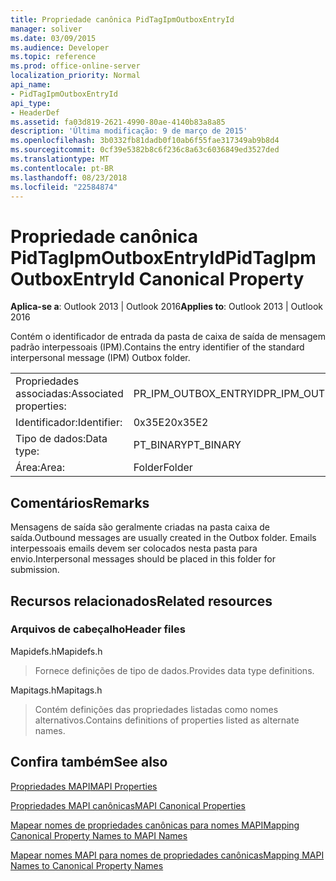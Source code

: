 ```yaml
---
title: Propriedade canônica PidTagIpmOutboxEntryId
manager: soliver
ms.date: 03/09/2015
ms.audience: Developer
ms.topic: reference
ms.prod: office-online-server
localization_priority: Normal
api_name:
- PidTagIpmOutboxEntryId
api_type:
- HeaderDef
ms.assetid: fa03d819-2621-4990-80ae-4140b83a8a85
description: 'Última modificação: 9 de março de 2015'
ms.openlocfilehash: 3b0332fb81dadb0f10ab6f55fae317349ab9b8d4
ms.sourcegitcommit: 0cf39e5382b8c6f236c8a63c6036849ed3527ded
ms.translationtype: MT
ms.contentlocale: pt-BR
ms.lasthandoff: 08/23/2018
ms.locfileid: "22584874"
---
```

# <a name="pidtagipmoutboxentryid-canonical-property"></a><span data-ttu-id="c7081-103">Propriedade canônica PidTagIpmOutboxEntryId</span><span class="sxs-lookup"><span data-stu-id="c7081-103">PidTagIpmOutboxEntryId Canonical Property</span></span>

  
  
<span data-ttu-id="c7081-104">**Aplica-se a**: Outlook 2013 | Outlook 2016</span><span class="sxs-lookup"><span data-stu-id="c7081-104">**Applies to**: Outlook 2013 | Outlook 2016</span></span> 
  
<span data-ttu-id="c7081-105">Contém o identificador de entrada da pasta de caixa de saída de mensagem padrão interpessoais (IPM).</span><span class="sxs-lookup"><span data-stu-id="c7081-105">Contains the entry identifier of the standard interpersonal message (IPM) Outbox folder.</span></span> 
  
|||
|:-----|:-----|
|<span data-ttu-id="c7081-106">Propriedades associadas:</span><span class="sxs-lookup"><span data-stu-id="c7081-106">Associated properties:</span></span>  <br/> |<span data-ttu-id="c7081-107">PR_IPM_OUTBOX_ENTRYID</span><span class="sxs-lookup"><span data-stu-id="c7081-107">PR_IPM_OUTBOX_ENTRYID</span></span>  <br/> |
|<span data-ttu-id="c7081-108">Identificador:</span><span class="sxs-lookup"><span data-stu-id="c7081-108">Identifier:</span></span>  <br/> |<span data-ttu-id="c7081-109">0x35E2</span><span class="sxs-lookup"><span data-stu-id="c7081-109">0x35E2</span></span>  <br/> |
|<span data-ttu-id="c7081-110">Tipo de dados:</span><span class="sxs-lookup"><span data-stu-id="c7081-110">Data type:</span></span>  <br/> |<span data-ttu-id="c7081-111">PT_BINARY</span><span class="sxs-lookup"><span data-stu-id="c7081-111">PT_BINARY</span></span>  <br/> |
|<span data-ttu-id="c7081-112">Área:</span><span class="sxs-lookup"><span data-stu-id="c7081-112">Area:</span></span>  <br/> |<span data-ttu-id="c7081-113">Folder</span><span class="sxs-lookup"><span data-stu-id="c7081-113">Folder</span></span>  <br/> |
   
## <a name="remarks"></a><span data-ttu-id="c7081-114">Comentários</span><span class="sxs-lookup"><span data-stu-id="c7081-114">Remarks</span></span>

<span data-ttu-id="c7081-115">Mensagens de saída são geralmente criadas na pasta caixa de saída.</span><span class="sxs-lookup"><span data-stu-id="c7081-115">Outbound messages are usually created in the Outbox folder.</span></span> <span data-ttu-id="c7081-116">Emails interpessoais emails devem ser colocados nesta pasta para envio.</span><span class="sxs-lookup"><span data-stu-id="c7081-116">Interpersonal messages should be placed in this folder for submission.</span></span> 
  
## <a name="related-resources"></a><span data-ttu-id="c7081-117">Recursos relacionados</span><span class="sxs-lookup"><span data-stu-id="c7081-117">Related resources</span></span>

### <a name="header-files"></a><span data-ttu-id="c7081-118">Arquivos de cabeçalho</span><span class="sxs-lookup"><span data-stu-id="c7081-118">Header files</span></span>

<span data-ttu-id="c7081-119">Mapidefs.h</span><span class="sxs-lookup"><span data-stu-id="c7081-119">Mapidefs.h</span></span>
  
> <span data-ttu-id="c7081-120">Fornece definições de tipo de dados.</span><span class="sxs-lookup"><span data-stu-id="c7081-120">Provides data type definitions.</span></span>
    
<span data-ttu-id="c7081-121">Mapitags.h</span><span class="sxs-lookup"><span data-stu-id="c7081-121">Mapitags.h</span></span>
  
> <span data-ttu-id="c7081-122">Contém definições das propriedades listadas como nomes alternativos.</span><span class="sxs-lookup"><span data-stu-id="c7081-122">Contains definitions of properties listed as alternate names.</span></span>
    
## <a name="see-also"></a><span data-ttu-id="c7081-123">Confira também</span><span class="sxs-lookup"><span data-stu-id="c7081-123">See also</span></span>



[<span data-ttu-id="c7081-124">Propriedades MAPI</span><span class="sxs-lookup"><span data-stu-id="c7081-124">MAPI Properties</span></span>](mapi-properties.md)
  
[<span data-ttu-id="c7081-125">Propriedades MAPI canônicas</span><span class="sxs-lookup"><span data-stu-id="c7081-125">MAPI Canonical Properties</span></span>](mapi-canonical-properties.md)
  
[<span data-ttu-id="c7081-126">Mapear nomes de propriedades canônicas para nomes MAPI</span><span class="sxs-lookup"><span data-stu-id="c7081-126">Mapping Canonical Property Names to MAPI Names</span></span>](mapping-canonical-property-names-to-mapi-names.md)
  
[<span data-ttu-id="c7081-127">Mapear nomes MAPI para nomes de propriedades canônicas</span><span class="sxs-lookup"><span data-stu-id="c7081-127">Mapping MAPI Names to Canonical Property Names</span></span>](mapping-mapi-names-to-canonical-property-names.md)

